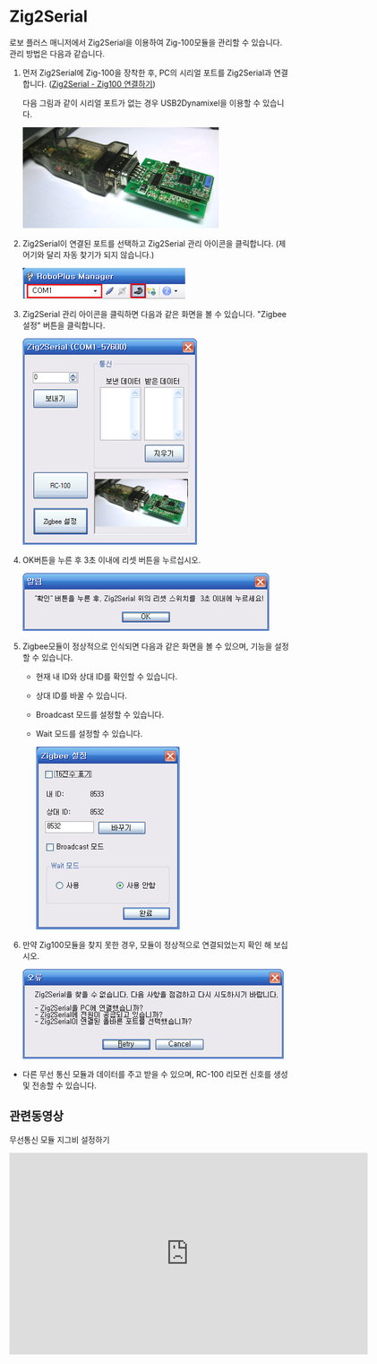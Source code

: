 # Zig2Serial

로보 플러스 매니저에서 Zig2Serial을 이용하여 Zig-100모듈을 관리할 수 있습니다. 관리 방법은 다음과 같습니다.

1. 먼저 Zig2Serial에 Zig-100을 장착한 후, PC의 시리얼 포트를 Zig2Serial과 연결합니다.
   ([Zig2Serial - Zig100 연결하기])

    다음 그림과 같이 시리얼 포트가 없는 경우 USB2Dynamixel을 이용할 수 있습니다.

   ![img](/assets/images/sw/rplus1/manager/zig2serial_u2d.png)
2. Zig2Serial이 연결된 포트를 선택하고 Zig2Serial 관리 아이콘을 클릭합니다.
   (제어기와 달리 자동 찾기가 되지 않습니다.)

     ![img](/assets/images/sw/rplus1/manager/zig2serial_inite.png)
3. Zig2Serial 관리 아이콘을 클릭하면 다음과 같은 화면을 볼 수 있습니다. "Zigbee 설정" 버튼을 클릭합니다.

     ![img](/assets/images/sw/rplus1/manager/zig2serial_manage.png)
4. OK버튼을 누른 후 3초 이내에 리셋 버튼을 누르십시오.

     ![img](/assets/images/sw/rplus1/manager/zig2serial_connection.png)
5. Zigbee모듈이 정상적으로 인식되면 다음과 같은 화면을 볼 수 있으며, 기능을 설정할 수 있습니다.
   - 현재 내 ID와 상대 ID를 확인할 수 있습니다.
   - 상대 ID를 바꿀 수 있습니다.
   - Broadcast 모드를 설정할 수 있습니다.
   - Wait 모드를 설정할 수 있습니다.

     ![img](/assets/images/sw/rplus1/manager/zig2serial_setting.png)
6. 만약 Zig100모듈을 찾지 못한 경우, 모듈이 정상적으로 연결되었는지 확인 해 보십시오.

     ![img](/assets/images/sw/rplus1/manager/zig2serial_connection_fail.png)

- 다른 무선 통신 모듈과 데이터를 주고 받을 수 있으며, RC-100 리모컨 신호를 생성 및 전송할 수 있습니다.

## 관련동영상

 무선통신 모듈 지그비 설정하기
 <iframe width="640" height="360" src="https://www.youtube.com/embed/YgebCObXJZg" frameborder="0" gesture="media" allow="encrypted-media" allowfullscreen></iframe>

[Zig2Serial - Zig100 연결하기]: ???
